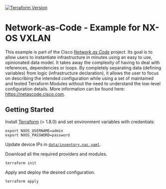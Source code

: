 [![Terraform Version](https://img.shields.io/badge/terraform-%5E1.8-blue)](https://www.terraform.io)

# Network-as-Code - Example for NX-OS VXLAN

This example is part of the Cisco [*Network as Code*](https://netascode.cisco.com) project. Its goal is to allow users to instantiate infrastructure in minutes using an easy to use, opinionated data model. It takes away the complexity of having to deal with references, dependencies or loops. By completely separating data (defining variables) from logic (infrastructure declaration), it allows the user to focus on describing the intended configuration while using a set of maintained and tested Terraform Modules without the need to understand the low-level configuration details. More information can be found here: <https://netascode.cisco.com>.

## Getting Started

Install [Terraform](https://www.terraform.io/downloads) (> 1.8.0) and set environment variables with credentials:

```shell
export NXOS_USERNAME=admin
export NXOS_PASSWORD=password
```

Update device IPs in [`data/inventory.nac.yaml`](https://github.com/netascode/nac-nxos-vxlan-example/blob/main/data/inventory.nac.yaml).

Download all the required providers and modules.

```shell
terraform init
```

Apply and deploy the desired configuration.

```shell
terraform apply
```
